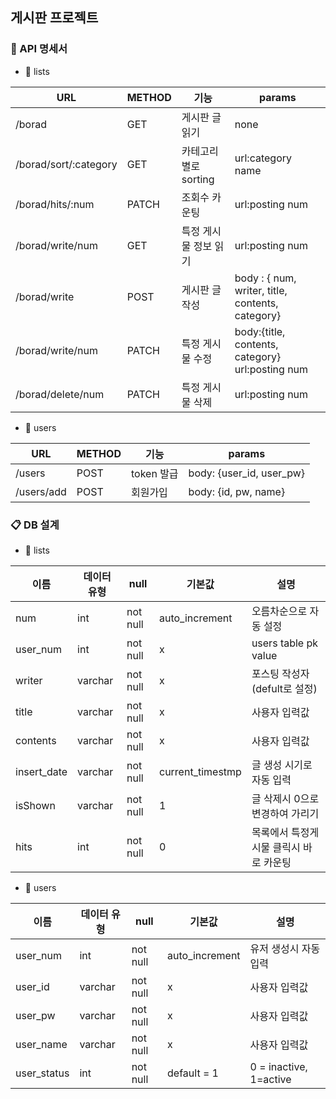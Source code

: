 ## 게시판 프로젝트

### 📡 API 명세서

- 📌 lists

| URL | METHOD | 기능 | params |
| --- | --- | --- | --- |
| /borad | GET | 게시판 글 읽기 | none |
| /borad/sort/:category | GET | 카테고리별로 sorting | url:category name |
| /borad/hits/:num | PATCH | 조회수 카운팅 | url:posting num |
| /borad/write/num | GET | 특정 게시물 정보 읽기 | url:posting num |
| /borad/write | POST | 게시판 글 작성 | body : { num, writer, title, contents, category}|
| /borad/write/num | PATCH | 특정 게시물 수정 | body:{title, contents, category} url:posting num |
| /borad/delete/num | PATCH | 특정 게시물 삭제 | url:posting num |

- 📌 users

| URL | METHOD | 기능 | params |
| --- | --- | --- | --- |
| /users | POST | token 발급 | body: {user_id, user_pw} |
| /users/add | POST | 회원가입 | body: {id, pw, name} |

### 📋 DB 설계

- 📌 lists

| 이름 | 데이터 유형 | null | 기본값 | 설명 |
| --- | --- | --- | --- | --- |
| num | int | not null | auto_increment | 오름차순으로 자동 설정 |
| user_num | int | not null | x | users table pk value |
| writer | varchar | not null | x | 포스팅 작성자 (defult로 설정) |
| title | varchar | not null | x | 사용자 입력값 |
| contents | varchar | not null | x | 사용자 입력값 |
| insert_date | varchar | not null | current_timestmp | 글 생성 시기로 자동 입력 |
| isShown | varchar | not null | 1 | 글 삭제시 0으로 변경하여 가리기 |
| hits | int | not null | 0 | 목록에서 특정게시물 클릭시 바로 카운팅 |

- 📌 users

| 이름 | 데이터 유형 | null | 기본값 | 설명 |
| --- | --- | --- | --- | --- |
| user_num | int | not null | auto_increment | 유저 생성시 자동 입력 |
| user_id | varchar | not null | x | 사용자 입력값 |
| user_pw | varchar | not null | x | 사용자 입력값 |
| user_name | varchar | not null | x | 사용자 입력값 |
| user_status | int | not null | default = 1 | 0 = inactive, 1=active |